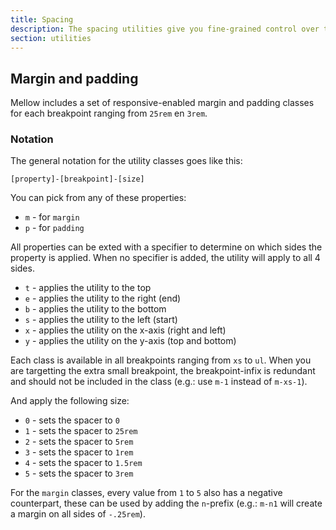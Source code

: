 ```yaml
---
title: Spacing
description: The spacing utilities give you fine-grained control over the margin and padding of your elements in a responsive manner.
section: utilities
---
```


## Margin and padding
Mellow includes a set of responsive-enabled margin and padding classes for each breakpoint ranging from `25rem` en `3rem`.

### Notation
The general notation for the utility classes goes like this:

`[property]-[breakpoint]-[size]`

You can pick from any of these properties:

* `m` - for `margin`
* `p` - for `padding`

All properties can be exted with a specifier to determine on which sides the property is applied. When no specifier is added, the utility will apply to all 4 sides.

* `t` - applies the utility to the top
* `e` - applies the utility to the right (end)
* `b` - applies the utility to the bottom
* `s` - applies the utility to the left (start)
* `x` - applies the utility on the x-axis (right and left)
* `y` - applies the utility on the y-axis (top and bottom)

Each class is available in all breakpoints ranging from `xs` to `ul`. When you are targetting the extra small breakpoint, the breakpoint-infix is redundant and should not be included in the class (e.g.: use `m-1` instead of `m-xs-1`).

And apply the following size:

* `0` - sets the spacer to `0`
* `1` - sets the spacer to `25rem`
* `2` - sets the spacer to `5rem`
* `3` - sets the spacer to `1rem`
* `4` - sets the spacer to `1.5rem`
* `5` - sets the spacer to `3rem`

For the `margin` classes, every value from `1` to `5` also has a negative counterpart, these can be used by adding the `n`-prefix (e.g.: `m-n1` will create a margin on all sides of `-.25rem`).
